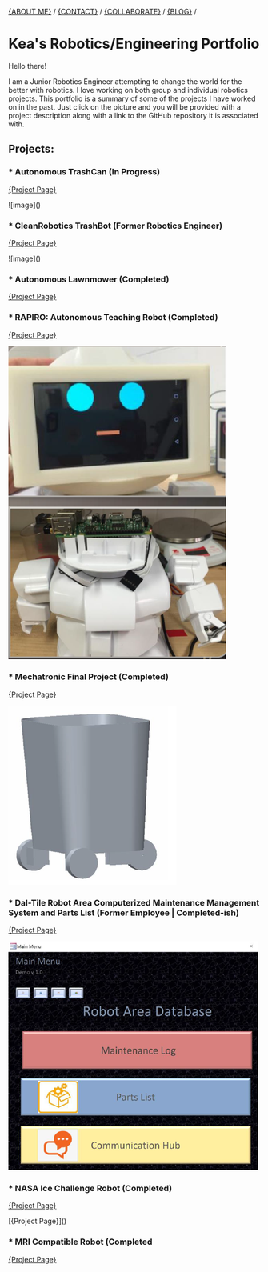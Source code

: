 
[{ABOUT ME}](https://kfrancis01.github.io/Portfolio_KeaFrancis.github.io/About) / 
[{CONTACT}](https://kfrancis01.github.io/Portfolio_KeaFrancis.github.io/Contact) / 
[{COLLABORATE}](keamfrancis96@gmail.com) / 
[{BLOG}](https://kfrancis01.github.io/Portfolio_KeaFrancis.github.io/Blog) / </br>

<h1> Kea's Robotics/Engineering Portfolio </h1>

<p> Hello there! <p>
<p> I am a Junior Robotics Engineer attempting to change the world for the better with robotics. 
I love working on both group and individual robotics projects. This portfolio is a summary of some of the projects I have worked on in the past. 
Just click on the picture and you will be provided with a project description along with a link to the GitHub repository it is associated with. <p>


<h2>Projects:</h2> 

<h3>* Autonomous TrashCan (In Progress)</h3>
<p><a href="https://kfrancis01.github.io/Portfolio_KeaFrancis.github.io/Autonomous_TrashCan">{Project Page}</a></p>
![image]()<br/>

<h3> * CleanRobotics TrashBot (Former Robotics Engineer) </h3>
<p><a href="https://kfrancis01.github.io/Portfolio_KeaFrancis.github.io/CleanRobotics">{Project Page}</a></p>
![image]()<br/>

<h3> * Autonomous Lawnmower (Completed) </h3>
<p><a href="https://kfrancis01.github.io/Portfolio_KeaFrancis.github.io/Lawn Mower">{Project Page}</a></p>


<h3> * RAPIRO: Autonomous Teaching Robot (Completed) </h3>
<p><a href="https://kfrancis01.github.io/Portfolio_KeaFrancis.github.io/RAPIRO">{Project Page}</a></p>
<p><img src = "RAPIRO.PNG" alt = "foo"/></p>

<h3> * Mechatronic Final Project (Completed) </h3>
<p><a href="https://kfrancis01.github.io/Portfolio_KeaFrancis.github.io/Mech">{Project Page}</a></p>
<p><img src = "mech_final.PNG" alt = "foo"/></p>

<h3> * Dal-Tile Robot Area Computerized Maintenance Management System and Parts List (Former Employee | Completed-ish) </h3>
<p><a href="https://kfrancis01.github.io/Portfolio_KeaFrancis.github.io/CMMS">{Project Page}</a></p>
<p><img src = "Dal_Tile CMMS.PNG" alt = "foo"/></p>

<h3> * NASA Ice Challenge Robot (Completed) </h3>
<p><a href="https://kfrancis01.github.io/Portfolio_KeaFrancis.github.io/NASA">{Project Page}</a></p>
[{Project Page}]() <br/>

<h3> * MRI Compatible Robot (Completed </h3>
<p><a href="https://kfrancis01.github.io/Portfolio_KeaFrancis.github.io/MRI">{Project Page}</a></p>
